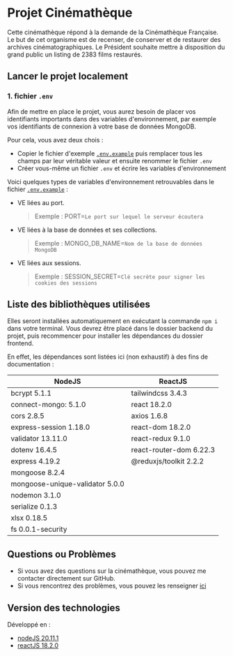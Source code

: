 # Projet Cinémathèque

Cette cinémathèque répond à la demande de la Cinémathèque Française. Le but de cet organisme est de recenser, de conserver et de restaurer des archives cinématographiques. Le Président souhaite mettre à disposition du grand public un listing de 2383 films restaurés.

## Lancer le projet localement

### 1. fichier **`.env`**

Afin de mettre en place le projet, vous aurez besoin de placer vos identifiants importants dans des variables d'environnement, par exemple vos identifiants de connexion à votre base de données MongoDB.

Pour cela, vous avez deux chois :

- Copier le fichier d'exemple [`.env.example`](https://github.com/christianbiango/projet-cinematheque/blob/main/backend/.env.example) puis remplacer tous les champs par leur véritable valeur et ensuite renommer le fichier `.env`
- Créer vous-même un fichier `.env` et écrire les variables d'environnement

Voici quelques types de variables d'environnement retrouvables dans le fichier [`.env.example`](https://github.com/christianbiango/projet-cinematheque/blob/main/backend/.env.example) :

- VE liées au port.

  > Exemple : PORT=`Le port sur lequel le serveur écoutera`

- VE liées à la base de données et ses collections.

  > Exemple : MONGO_DB_NAME=`Nom de la base de données MongoDB`

- VE liées aux sessions.
  > Exemple : SESSION_SECRET=`Clé secrète pour signer les cookies des sessions`

## Liste des bibliothèques utilisées

Elles seront installées automatiquement en exécutant la commande `npm i` dans votre terminal. Vous devrez être placé dans le dossier backend du projet, puis recommencer pour installer les dépendances du dossier frontend.

En effet, les dépendances sont listées ici (non exhaustif) à des fins de documentation :

| <center>NodeJS</center>         | <center>ReactJS</center> |
| ------------------------------- | ------------------------ |
| bcrypt 5.1.1                    | tailwindcss 3.4.3        |
| connect-mongo: 5.1.0            | react 18.2.0             |
| cors 2.8.5                      | axios 1.6.8              |
| express-session 1.18.0          | react-dom 18.2.0         |
| validator 13.11.0               | react-redux 9.1.0        |
| dotenv 16.4.5                   | react-router-dom 6.22.3  |
| express 4.19.2                  | @reduxjs/toolkit 2.2.2   |
| mongoose 8.2.4                  |
| mongoose-unique-validator 5.0.0 |
| nodemon 3.1.0                   |
| serialize 0.1.3                 |
| xlsx 0.18.5                     |
| fs 0.0.1-security               |

## Questions ou Problèmes

- Si vous avez des questions sur la cinémathèque, vous pouvez me contacter directement sur GitHub.
- Si vous rencontrez des problèmes, vous pouvez les renseigner [ici](https://github.com/christianbiango/projet-cinematheque/issues)

## Version des technologies

Développé en :

- [nodeJS 20.11.1](https://nodejs.org/en/blog/release/v20.11.1)
- [reactJS 18.2.0](https://fr.legacy.reactjs.org/versions)
